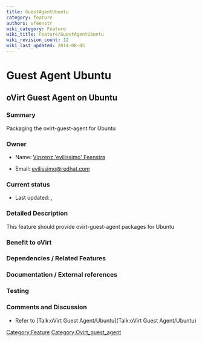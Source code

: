 ```yaml
---
title: GuestAgentUbuntu
category: feature
authors: vfeenstr
wiki_category: Feature
wiki_title: Feature/GuestAgentUbuntu
wiki_revision_count: 12
wiki_last_updated: 2014-08-05
---
```


# Guest Agent Ubuntu

## oVirt Guest Agent on Ubuntu

### Summary

Packaging the ovirt-guest-agent for Ubuntu

### Owner

*   Name: [ Vinzenz 'evilissimo' Feenstra](User:Vfeenstr)

<!-- -->

*   Email: <evilissimo@redhat.com>

### Current status

*   Last updated: ,

### Detailed Description

This feature should provide ovirt-guest-agent packages for Ubuntu

### Benefit to oVirt

### Dependencies / Related Features

### Documentation / External references

### Testing

### Comments and Discussion

*   Refer to [Talk:oVirt Guest Agent/Ubuntu](Talk:oVirt Guest Agent/Ubuntu)

<Category:Feature> <Category:Ovirt_guest_agent>
